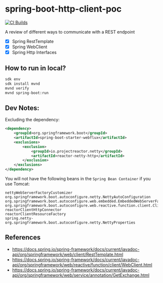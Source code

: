 # spring-boot-http-client-poc

[![CI Builds](https://github.com/jabrena/spring-boot-http-client-poc/actions/workflows/build.yaml/badge.svg)](https://github.com/jabrena/spring-boot-http-client-poc/actions/workflows/build.yaml)

A review of different ways to communicate with a REST endpoint

- [x] Spring RestTemplate
- [x] Spring WebClient
- [x] Spring Http Interfaces

## How to run in local?

```bash
sdk env
sdk install mvnd
mvnd verify 
mvnd spring-boot:run
```

## Dev Notes:

Excluding the dependency:

```xml
<dependency>
    <groupId>org.springframework.boot</groupId>
    <artifactId>spring-boot-starter-webflux</artifactId>
    <exclusions>
        <exclusion>
            <groupId>io.projectreactor.netty</groupId>
            <artifactId>reactor-netty-http</artifactId>
        </exclusion>
    </exclusions>
</dependency>
```

You will not have the following beans in the `Spring Bean Container` if you use Tomcat:

```
nettyWebServerFactoryCustomizer
org.springframework.boot.autoconfigure.netty.NettyAutoConfiguration
org.springframework.boot.autoconfigure.web.embedded.EmbeddedWebServerFactoryCustomizerAutoConfiguration$NettyWebServerFactoryCustomizerConfiguration
org.springframework.boot.autoconfigure.web.reactive.function.client.ClientHttpConnectorConfiguration$ReactorNetty
reactorClientHttpConnector
reactorClientResourceFactory
spring.netty-org.springframework.boot.autoconfigure.netty.NettyProperties
```

## References

- https://docs.spring.io/spring-framework/docs/current/javadoc-api/org/springframework/web/client/RestTemplate.html
- https://docs.spring.io/spring-framework/docs/current/javadoc-api/org/springframework/web/reactive/function/client/WebClient.html
- https://docs.spring.io/spring-framework/docs/current/javadoc-api/org/springframework/web/service/annotation/GetExchange.html